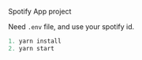 Spotify App project 

Need  `.env` file, and use your spotify id.
```js
1. yarn install
2. yarn start
```

